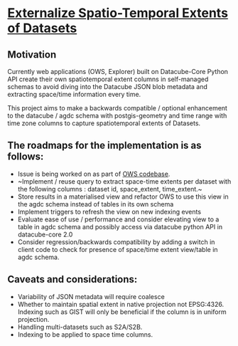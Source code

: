 # [Externalize Spatio-Temporal Extents of Datasets](https://docs.google.com/presentation/d/16QGFw_6ARNFz0INKl1vs9LGZ-jhaq7CG7-YDZsMk_zQ/)

## Motivation
Currently web applications (OWS, Explorer) built on Datacube-Core Python API create their own spatiotemporal extent columns in self-managed schemas to avoid diving into the Datacube JSON blob metadata and extracting space/time information every time.

This project aims to make a backwards compatible / optional enhancement to the datacube / agdc schema with postgis-geometry and time range with time zone columns to capture spatiotemporal extents of Datasets.

## The roadmaps for the implementation is as follows:
- Issue is being worked on as part of [OWS codebase](https://github.com/opendatacube/datacube-ows/issues/197).
- ~Implement / reuse query to extract space-time extents per dataset with the following columns : dataset id, space_extent, time_extent.~
- Store results in a materialised view and refactor OWS to use this view in the agdc schema instead of tables in its own schema
- Implement triggers to refresh the view on new indexing events
- Evaluate ease of use / performance and consider elevating view to a table in agdc schema and possibly access via datacube python API in datacube-core 2.0
- Consider regression/backwards compatibility by adding a switch in client code to check for presence of space/time extent view/table in agdc schema.

## Caveats and considerations:
- Variability of JSON metadata will require coalesce
- Whether to maintain spatial extent in native projection not EPSG:4326. Indexing such as GIST will only be beneficial if the column is in uniform projection.
- Handling multi-datasets such as S2A/S2B.
- Indexing to be applied to space time columns.

